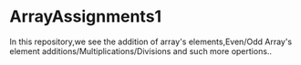 # ArrayAssignments1
In this repository,we see the addition of array's elements,Even/Odd Array's element additions/Multiplications/Divisions and such more opertions..
